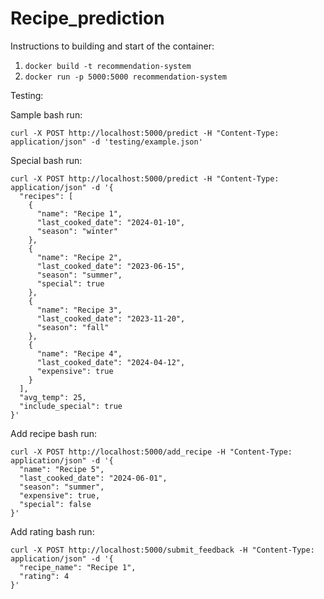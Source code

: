 # Recipe_prediction


Instructions to building and start of the container:
  1. ```docker build -t recommendation-system```
  2. ```docker run -p 5000:5000 recommendation-system```

Testing:

Sample bash run:
```
curl -X POST http://localhost:5000/predict -H "Content-Type: application/json" -d 'testing/example.json'
```

Special bash run:
```
curl -X POST http://localhost:5000/predict -H "Content-Type: application/json" -d '{
  "recipes": [
    {
      "name": "Recipe 1",
      "last_cooked_date": "2024-01-10",
      "season": "winter"
    },
    {
      "name": "Recipe 2",
      "last_cooked_date": "2023-06-15",
      "season": "summer",
      "special": true
    },
    {
      "name": "Recipe 3",
      "last_cooked_date": "2023-11-20",
      "season": "fall"
    },
    {
      "name": "Recipe 4",
      "last_cooked_date": "2024-04-12",
      "expensive": true
    }
  ],
  "avg_temp": 25,
  "include_special": true
}'

```

Add recipe bash run:
```
curl -X POST http://localhost:5000/add_recipe -H "Content-Type: application/json" -d '{
  "name": "Recipe 5",
  "last_cooked_date": "2024-06-01",
  "season": "summer",
  "expensive": true,
  "special": false
}'
```

Add rating bash run:
```
curl -X POST http://localhost:5000/submit_feedback -H "Content-Type: application/json" -d '{
  "recipe_name": "Recipe 1",
  "rating": 4
}'
```
